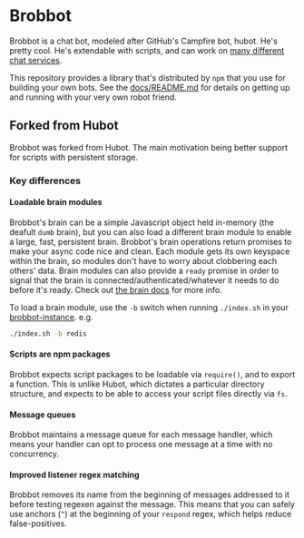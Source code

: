 # Brobbot

Brobbot is a chat bot, modeled after GitHub's Campfire bot, hubot. He's pretty
cool. He's extendable with scripts, and can work on [many different chat services](docs/adapters.md).

This repository provides a library that's distributed by `npm` that you
use for building your own bots.  See the [docs/README.md](docs/README.md)
for details on getting up and running with your very own robot friend.

## Forked from Hubot

Brobbot was forked from Hubot. The main motivation being better support for scripts with persistent storage.

### Key differences

#### Loadable brain modules

Brobbot's brain can be a simple Javascript object held in-memory (the deafult `dumb` brain), but you can also load a different brain module to enable a large, fast, persistent brain.
Brobbot's brain operations return promises to make your async code nice and clean.
Each module gets its own keyspace within the brain, so modules don't have to worry about clobbering each others' data.
Brain modules can also provide a `ready` promise in order to signal that the brain is connected/authenticated/whatever it needs to do before it's ready.
Check out [the brain docs](docs/brains.md) for more info.

To load a brain module, use the `-b` switch when running `./index.sh` in your [brobbot-instance](https://npmjs.org/package/brobbot-instance). e.g.

```bash
./index.sh -b redis
```

#### Scripts are npm packages

Brobbot expects script packages to be loadable via `require()`, and to export a function. This is unlike Hubot, which dictates a particular directory structure, and expects to be able to access your script files directly via `fs`.

#### Message queues

Brobbot maintains a message queue for each message handler, which means your handler can opt to process one message at a time with no concurrency.

#### Improved listener regex matching

Brobbot removes its name from the beginning of messages addressed to it before testing regexen against the message. This means that you can safely use anchors (`^`) at the beginning of your `respond` regex, which helps reduce false-positives.

